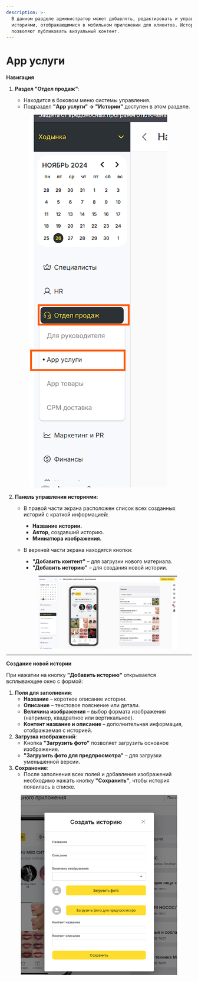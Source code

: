 ```yaml
---
description: >-
  В данном разделе администратор может добавлять, редактировать и управлять
  историями, отображающимися в мобильном приложении для клиентов. Истории
  позволяют публиковать визуальный контент.
---
```


# App услуги

**Навигация**

1.  **Раздел "Отдел продаж"**:

    * Находится в боковом меню системы управления.
    * Подраздел **"App услуги" → "Истории"** доступен в этом разделе.

    <figure><img src="../../.gitbook/assets/image (520).png" alt=""><figcaption></figcaption></figure>
2. **Панель управления историями**:
   * В правой части экрана расположен список всех созданных историй с краткой информацией:
     * **Название истории.**
     * **Автор**, создавший историю.
     * **Миниатюра изображения.**
   *   В верхней части экрана находятся кнопки:

       * **"Добавить контент"** – для загрузки нового материала.
       * **"Добавить историю"** – для создания новой истории.

       <figure><img src="../../.gitbook/assets/image (521).png" alt=""><figcaption></figcaption></figure>

***

**Создание новой истории**

При нажатии на кнопку **"Добавить историю"** открывается всплывающее окно с формой:

1. **Поля для заполнения**:
   * **Название** – короткое описание истории.
   * **Описание** – текстовое пояснение или детали.
   * **Величина изображения** – выбор формата изображения (например, квадратное или вертикальное).
   * **Контент название и описание** – дополнительная информация, отображаемая с историей.
2. **Загрузка изображений**:
   * Кнопка **"Загрузить фото"** позволяет загрузить основное изображение.
   * **"Загрузить фото для предпросмотра"** – для загрузки уменьшенной версии.
3. **Сохранение**:
   * После заполнения всех полей и добавления изображений необходимо нажать кнопку **"Сохранить"**, чтобы история появилась в списке.

<figure><img src="../../.gitbook/assets/image (522).png" alt=""><figcaption></figcaption></figure>
